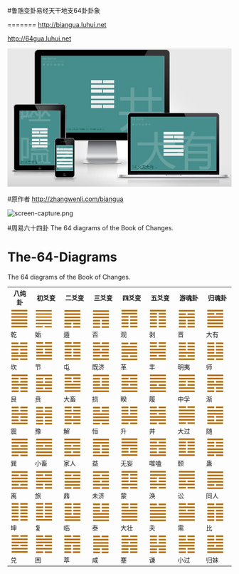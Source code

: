 #鲁虺变卦易经天干地支64卦卦象

=======
http://biangua.luhui.net

http://64gua.luhui.net

<p>
<img src="Oviliabiangua变卦易经64卦截图_20201014073531.jpg?raw=true" alt="screen-capture.png"></p>



#原作者
http://zhangwenli.com/biangua

<p>
<img src="screen-capture.png?raw=true" alt="screen-capture.png"></p>

#周易六十四卦 The 64 diagrams of the Book of Changes.

# The-64-Diagrams
The 64 diagrams of the Book of Changes. 
<table>
        <th>八纯卦</th>
        <th>初爻变</th>
        <th>二爻变</th>
        <th>三爻变</th>
        <th>四爻变</th>
        <th>五爻变</th>
        <th>游魂卦</th>
        <th>归魂卦</th>
<tr><td><div style="align: center"><img src="img/01.jpg"/>乾</div></td><td><div style="align: center"><img src="img/44.jpg"/>姤</div></td><td><div style="align: center"><img src="img/33.jpg"/>遁</div></td><td><div style="align: center"><img src="img/12.jpg"/>否</div></td><td><div style="align: center"><img src="img/20.jpg"/>观</div></td><td><div style="align: center"><img src="img/23.jpg"/>剥</div></td><td><div style="align: center"><img src="img/35.jpg"/>晋</div></td><td><div style="align: center"><img src="img/14.jpg"/>大有</div></td></tr><tr><td><div style="align: center"><img src="img/29.jpg"/>坎</div></td><td><div style="align: center"><img src="img/60.jpg"/>节</div></td><td><div style="align: center"><img src="img/03.jpg"/>屯</div></td><td><div style="align: center"><img src="img/63.jpg"/>既济</div></td><td><div style="align: center"><img src="img/49.jpg"/>革</div></td><td><div style="align: center"><img src="img/55.jpg"/>丰</div></td><td><div style="align: center"><img src="img/36.jpg"/>明夷</div></td><td><div style="align: center"><img src="img/07.jpg"/>师</div></td></tr><tr><td><div style="align: center"><img src="img/52.jpg"/>艮</div></td><td><div style="align: center"><img src="img/22.jpg"/>贲</div></td><td><div style="align: center"><img src="img/26.jpg"/>大畜</div></td><td><div style="align: center"><img src="img/41.jpg"/>损</div></td><td><div style="align: center"><img src="img/38.jpg"/>睽</div></td><td><div style="align: center"><img src="img/10.jpg"/>履</div></td><td><div style="align: center"><img src="img/61.jpg"/>中孚</div></td><td><div style="align: center"><img src="img/53.jpg"/>渐</div></td></tr><tr><td><div style="align: center"><img src="img/51.jpg"/>震</div></td><td><div style="align: center"><img src="img/16.jpg"/>豫</div></td><td><div style="align: center"><img src="img/40.jpg"/>解</div></td><td><div style="align: center"><img src="img/32.jpg"/>恒</div></td><td><div style="align: center"><img src="img/46.jpg"/>升</div></td><td><div style="align: center"><img src="img/48.jpg"/>井</div></td><td><div style="align: center"><img src="img/28.jpg"/>大过</div></td><td><div style="align: center"><img src="img/17.jpg"/>随</div></td></tr><tr><td><div style="align: center"><img src="img/57.jpg"/>巽</div></td><td><div style="align: center"><img src="img/09.jpg"/>小畜</div></td><td><div style="align: center"><img src="img/37.jpg"/>家人</div></td><td><div style="align: center"><img src="img/42.jpg"/>益</div></td><td><div style="align: center"><img src="img/25.jpg"/>无妄</div></td><td><div style="align: center"><img src="img/21.jpg"/>噬嗑</div></td><td><div style="align: center"><img src="img/27.jpg"/>颐</div></td><td><div style="align: center"><img src="img/18.jpg"/>蛊</div></td></tr><tr><td><div style="align: center"><img src="img/30.jpg"/>离</div></td><td><div style="align: center"><img src="img/56.jpg"/>旅</div></td><td><div style="align: center"><img src="img/50.jpg"/>鼎</div></td><td><div style="align: center"><img src="img/64.jpg"/>未济
</div></td><td><div style="align: center"><img src="img/04.jpg"/>蒙</div></td><td><div style="align: center"><img src="img/59.jpg"/>涣</div></td><td><div style="align: center"><img src="img/06.jpg"/>讼</div></td><td><div style="align: center"><img src="img/13.jpg"/>同人</div></td></tr><tr><td><div style="align: center"><img src="img/02.jpg"/>坤</div></td><td><div style="align: center"><img src="img/24.jpg"/>复</div></td><td><div style="align: center"><img src="img/19.jpg"/>临</div></td><td><div style="align: center"><img src="img/11.jpg"/>泰</div></td><td><div style="align: center"><img src="img/34.jpg"/>大壮</div></td><td><div style="align: center"><img src="img/43.jpg"/>夬</div></td><td><div style="align: center"><img src="img/05.jpg"/>需</div></td><td><div style="align: center"><img src="img/08.jpg"/>比</div></td></tr><tr><td><div style="align: center"><img src="img/58.jpg"/>兑</div></td><td><div style="align: center"><img src="img/47.jpg"/>困</div></td><td><div style="align: center"><img src="img/45.jpg"/>萃</div></td><td><div style="align: center"><img src="img/31.jpg"/>咸</div></td><td><div style="align: center"><img src="img/39.jpg"/>蹇</div></td><td><div style="align: center"><img src="img/15.jpg"/>谦</div></td><td><div style="align: center"><img src="img/62.jpg"/>小过</div></td><td><div style="align: center"><img src="img/54.jpg"/>归妹</div></td></tr></table>

